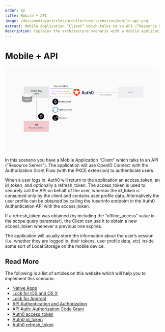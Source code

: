 ```yaml
---
order: 02
title: Mobile + API
image: /docs/media/articles/architecture-scenarios/mobile-api.png
extract: Mobile Application “Client” which talks to an API (“Resource Server”). The application will use OpenID Connect with the Authorization Grant Flow (with the PKCE extension) to authenticate users.
description: Explains the architecture scenario with a mobile application client communicating with an API.
---
```


# Mobile + API

![](/media/articles/architecture-scenarios/mobile-api.png)

In this scenario you have a Mobile Application “Client” which talks to an API (“Resource Server”). The application will use OpenID Connect with the Authorization Grant Flow (with the PKCE extension) to authenticate users.

When a user logs in, Auth0 will return to the application an access_token, an id_token, and optionally a refresh_token. The access_token is used to securely call the API on behalf of the user, whereas the id_token is consumed only by the client and contains user profile data. Alternatively the user profile can be obtained by calling the /userinfo endpoint in the Auth0 Authentication API with the access_token.

If a refresh_token was obtained (by including the “offline_access” value in the scope query parameter), the Client can use it to obtain a new access_token whenever a previous one expires.

The application will usually store the information about the user’s session (i.e. whether they are logged in, their tokens, user profile data, etc) inside some sort of Local Storage on the mobile device.

## Read More

The following is a list of articles on this website which will help you to implement this scenario:

* [Native Apps](/quickstart/native/)
* [Lock for iOS and OS X](/libraries/lock-ios)
* [Lock for Android](/libraries/lock-android)
* [API Authentication and Authorization](/api-auth)
* [API Auth: Authorization Code Grant](/api-auth/grant/authorization-code)
* [Auth0 access_token](/tokens/access_token)
* [Auth0 id_token](/tokens/id_token)
* [Auth0 refresh_token](/tokens/refresh_token)
